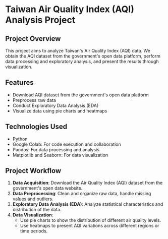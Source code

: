 # Taiwan Air Quality Index (AQI) Analysis Project

## Project Overview
This project aims to analyze Taiwan's Air Quality Index (AQI) data. We obtain the AQI dataset from the government's open data platform, perform data processing and exploratory analysis, and present the results through visualization.

## Features
- Download AQI dataset from the government's open data platform
- Preprocess raw data
- Conduct Exploratory Data Analysis (EDA)
- Visualize data using pie charts and heatmaps

## Technologies Used
- Python
- Google Colab: For code execution and collaboration
- Pandas: For data processing and analysis
- Matplotlib and Seaborn: For data visualization

## Project Workflow
1. **Data Acquisition**: Download the Air Quality Index (AQI) dataset from the government's open data website.
2. **Data Preprocessing**: Clean and organize raw data, handle missing values and outliers.
3. **Exploratory Data Analysis (EDA)**: Analyze statistical characteristics and distribution of the data.
4. **Data Visualization**:
   - Use pie charts to show the distribution of different air quality levels.
   - Use heatmaps to present AQI variations across different regions or time periods.
